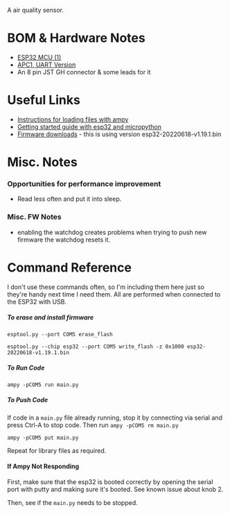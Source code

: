 A air quality sensor.

# BOM & Hardware Notes
- [ESP32 MCU (1)](https://www.amazon.com/gp/product/B09C5RDZ8G)
- [APC1, UART Version](https://octopart.com/search?q=APC1001U)
- An 8 pin JST GH connector & some leads for it

# Useful Links
- [Instructions for loading files with ampy](https://learn.adafruit.com/micropython-basics-load-files-and-run-code/file-operations)
- [Getting started guide with esp32 and micropython](https://docs.micropython.org/en/latest/esp32/tutorial/intro.html#esp32-intro)
- [Firmware downloads](https://micropython.org/download/esp32/) - this is using version esp32-20220618-v1.19.1.bin

# Misc. Notes

### Opportunities for performance improvement
- Read less often and put it into sleep.

### Misc. FW Notes
- enabling the watchdog creates problems when trying to push new firmware the watchdog resets it. 

# Command Reference
I don't use these commands often, so I'm including them here just so they're handy next time I need them. All are performed when connected to the ESP32 with USB.

##### To erase and install firmware

`esptool.py --port COM5 erase_flash`

`esptool.py --chip esp32 --port COM5 write_flash -z 0x1000 esp32-20220618-v1.19.1.bin`

##### To Run Code

`ampy -pCOM5 run main.py`

##### To Push Code

If code in a `main.py` file already running, stop it by connecting via serial and press Ctrl-A to stop code. Then run `ampy -pCOM5 rm main.py`

`ampy -pCOM5 put main.py`

Repeat for library files as required.

#### If Ampy Not Responding

First, make sure that the esp32 is booted correctly by opening the serial port with putty and making sure it's booted. See known issue about knob 2.

Then, see if the `main.py` needs to be stopped.